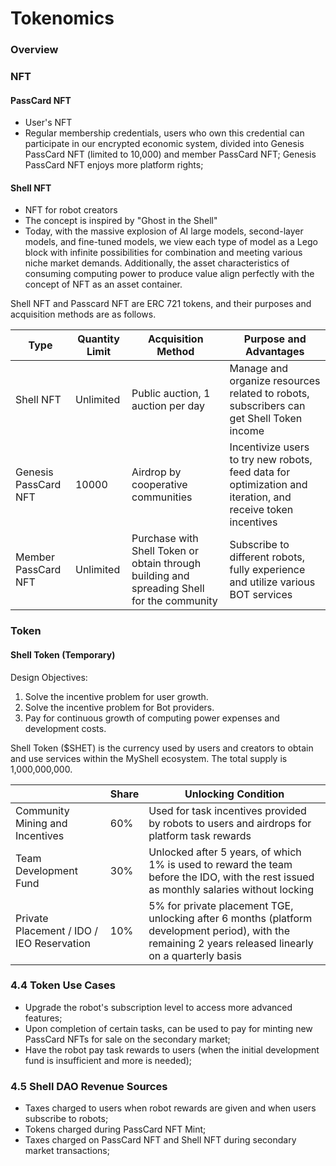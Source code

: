 # Tokenomics

### Overview

### NFT

#### PassCard NFT

* User's NFT
* Regular membership credentials, users who own this credential can participate in our encrypted economic system, divided into Genesis PassCard NFT (limited to 10,000) and member PassCard NFT; Genesis PassCard NFT enjoys more platform rights;

#### Shell NFT

* NFT for robot creators
* The concept is inspired by "Ghost in the Shell"
* Today, with the massive explosion of AI large models, second-layer models, and fine-tuned models, we view each type of model as a Lego block with infinite possibilities for combination and meeting various niche market demands. Additionally, the asset characteristics of consuming computing power to produce value align perfectly with the concept of NFT as an asset container.

Shell NFT and Passcard NFT are ERC 721 tokens, and their purposes and acquisition methods are as follows.

| Type                 | Quantity Limit | Acquisition Method                                                                         | Purpose and Advantages                                                                                      |
| -------------------- | -------------- | ------------------------------------------------------------------------------------------ | ----------------------------------------------------------------------------------------------------------- |
| Shell NFT            | Unlimited      | Public auction, 1 auction per day                                                          | Manage and organize resources related to robots, subscribers can get Shell Token income                     |
| Genesis PassCard NFT | 10000          | Airdrop by cooperative communities                                                         | Incentivize users to try new robots, feed data for optimization and iteration, and receive token incentives |
| Member PassCard NFT  | Unlimited      | Purchase with Shell Token or obtain through building and spreading Shell for the community | Subscribe to different robots, fully experience and utilize various BOT services                            |

### Token

#### Shell Token (Temporary)

Design Objectives:

1. Solve the incentive problem for user growth.
2. Solve the incentive problem for Bot providers.
3. Pay for continuous growth of computing power expenses and development costs.

Shell Token ($SHET) is the currency used by users and creators to obtain and use services within the MyShell ecosystem. The total supply is 1,000,000,000.

|                                           | Share | Unlocking Condition                                                                                                                                     |
| ----------------------------------------- | ----- | ------------------------------------------------------------------------------------------------------------------------------------------------------- |
| Community Mining and Incentives           | 60%   | Used for task incentives provided by robots to users and airdrops for platform task rewards                                                             |
| Team Development Fund                     | 30%   | Unlocked after 5 years, of which 1% is used to reward the team before the IDO, with the rest issued as monthly salaries without locking                 |
| Private Placement / IDO / IEO Reservation | 10%   | 5% for private placement TGE, unlocking after 6 months (platform development period), with the remaining 2 years released linearly on a quarterly basis |

### 4.4 Token Use Cases

* Upgrade the robot's subscription level to access more advanced features;
* Upon completion of certain tasks, can be used to pay for minting new PassCard NFTs for sale on the secondary market;
* Have the robot pay task rewards to users (when the initial development fund is insufficient and more is needed);

### 4.5 Shell DAO Revenue Sources

* Taxes charged to users when robot rewards are given and when users subscribe to robots;
* Tokens charged during PassCard NFT Mint;
* Taxes charged on PassCard NFT and Shell NFT during secondary market transactions;